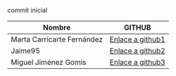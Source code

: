 commit inicial 




| **Nombre** | **GITHUB** |
|---|---|
| Marta Carricarte Fernández  |[Enlace a github1](https://github.com/mcarricarte)|
| Jaime95  |[Enlace a github2](https://github.com/Jaime95)|
| Miguel Jiménez Gomis  |[Enlace a github3](https://github.com/MiguelJG)|


